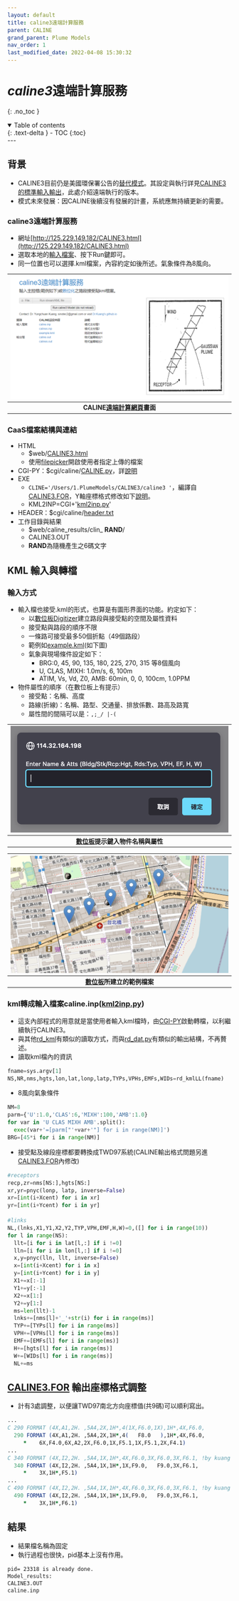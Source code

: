 ```yaml
---
layout: default
title: caline3遠端計算服務
parent: CALINE
grand_parent: Plume Models
nav_order: 1
last_modified_date: 2022-04-08 15:30:32
---
```

# *caline3*遠端計算服務
{: .no_toc }

<details open markdown="block">
  <summary>
    Table of contents
  </summary>
  {: .text-delta }
- TOC
{:toc}
</details>
---

## 背景
- CALINE3目前仍是美國環保署公告的[替代模式](https://sinotec2.github.io/Focus-on-Air-Quality/PaperReview/LargeSSPtSrcEIA/1Gaus_Stab/#usepa-scram模式種類架構)。其設定與執行詳見[CALINE3的標準輸入輸出](https://sinotec2.github.io/Focus-on-Air-Quality/PlumeModels/CALINE/CALINE3IO/)，此處介紹遠端執行的版本。
- 模式未來發展：因CALINE後續沒有發展的計畫，系統應無持續更新的需要。

### caline3遠端計算服務
- 網址[http://125.229.149.182/CALINE3.html](http://125.229.149.182/CALINE3.html)
- 選取本地的[輸入檔案](https://github.com/sinotec2/CGI_Pythons/blob/main/CALINE/caline.inp)、按下Run鍵即可。
- 同一位置也可以選擇.kml檔案，內容約定如後所述。氣象條件為8風向。

| ![CALINE_remote.png](https://raw.githubusercontent.com/sinotec2/Focus-on-Air-Quality/main/assets/images/CALINE_remote.PNG)|
|:--:|
| <b>CALINE[遠端計算網頁](http://125.229.149.182/CALINE3.html)畫面</b>| 

### CaaS檔案結構與連結
- HTML
  - $web/[CALINE3.html](https://github.com/sinotec2/CGI_Pythons/blob/main/CALINE/CALINE3.html)
  - 使用[filepicker](https://github.com/benignware/jquery-filepicker)開啟使用者指定上傳的檔案
- CGI-PY：$cgi/caline/[CALINE.py](https://github.com/sinotec2/CGI_Pythons/blob/main/CALINE/CALINE.py)，詳[說明](https://sinotec2.github.io/Focus-on-Air-Quality/utilities/CGI-pythons/CALINE/)
- EXE
  - `CLINE='/Users/1.PlumeModels/CALINE3/caline3 '`，編譯自[CALINE3.FOR](https://github.com/sinotec2/CGI_Pythons/blob/main/CALINE/CALINE3.FOR)，Y軸座標格式修改如下[說明](https://sinotec2.github.io/Focus-on-Air-Quality/PlumeModels/CALINE/caline_remote/#caline3for-輸出座標格式調整)。
  - KML2INP=CGI+'[kml2inp.py](https://github.com/sinotec2/CGI_Pythons/blob/main/CALINE/kml2inp.py)'
- HEADER：$cgi/caline/[header.txt](https://github.com/sinotec2/CGI_Pythons/blob/main/ISCST_AERMOD/header.txt)
- 工作目錄與結果
  - $web/caline_results/clin_ **RAND**/
  - CALINE3.OUT
  - **RAND**為隨機產生之6碼文字

## KML 輸入與轉檔
### 輸入方式
- 輸入檔也接受.kml的形式，也算是有圖形界面的功能。約定如下：
  - 以[數位板Digitizer](http://125.229.149.182/LeafletDigitizer/index.html)建立路段與接受點的空間及屬性資料
  - 接受點與路段的順序不限
  - 一條路可接受最多50個折點（49個路段）
  - 範例如[example.kml](http://125.229.149.182/caline_results/example.kml)(如下圖)
  - 氣象與現場條件設定如下：
    - BRG:0, 45, 90, 135, 180, 225, 270, 315 等8個風向
    - U, CLAS, MIXH: 1.0m/s, 6, 100m
    - ATIM, Vs, Vd, Z0, AMB: 60min, 0, 0, 100cm, 1.0PPM
- 物件屬性的順序（在數位板上有提示）
  - 接受點：名稱、高度
  - 路線(折線)：名稱、路型、交通量、排放係數、路高及路寬
  - 屬性間的間隔可以是：`,;_/ |-(`

| ![atts.png](https://raw.githubusercontent.com/sinotec2/Focus-on-Air-Quality/main/assets/images/atts.png)|
|:--:|
| <b>[數位板](http://125.229.149.182/LeafletDigitizer/index.html)提示鍵入物件名稱與屬性</b>| 

| ![sanchong.png](https://raw.githubusercontent.com/sinotec2/Focus-on-Air-Quality/main/assets/images/sanchong.png)|
|:--:|
| <b>[數位板](http://125.229.149.182/LeafletDigitizer/index.html)所建立的範例檔案</b>| 

### kml轉成輸入檔案caline.inp([kml2inp.py](https://github.com/sinotec2/CGI_Pythons/blob/main/CALINE/kml2inp.py))
- 這支內部程式的用意就是當使用者輸入kml檔時，由[CGI-PY](https://sinotec2.github.io/Focus-on-Air-Quality/utilities/CGI-pythons/CALINE/)啟動轉檔，以利繼續執行CALINE3。
- 與其他[rd_kml](https://sinotec2.github.io/Focus-on-Air-Quality/utilities/GIS/rd_kml/#rd_kmlpy)有類似的讀取方式，而與[rd_dat.py](https://github.com/sinotec2/Focus-on-Air-Quality/blob/main/PlumeModels/CALINE/rd_dat.py)有類似的輸出結構，不再贅述。
- 讀取kml檔內的資訊

```python
fname=sys.argv[1]
NS,NR,nms,hgts,lon,lat,lonp,latp,TYPs,VPHs,EMFs,WIDs=rd_kmlLL(fname)
```
- 8風向氣象條件

```python
NM=8
parm={'U':1.0,'CLAS':6,'MIXH':100,'AMB':1.0}
for var in 'U CLAS MIXH AMB'.split():
  exec(var+'=[parm["'+var+'"] for i in range(NM)]')
BRG=[45*i for i in range(NM)]
```
- 接受點及線段座標都要轉換成TWD97系統(CALINE輸出格式問題另進[CALINE3.FOR](https://github.com/sinotec2/CGI_Pythons/blob/main/CALINE/CALINE3.FOR)內修改)

```python
#receptors
recp,zr=nms[NS:],hgts[NS:]
xr,yr=pnyc(lonp, latp, inverse=False)
xr=[int(i+Xcent) for i in xr]
yr=[int(i+Ycent) for i in yr]

#links
NL,(lnks,X1,Y1,X2,Y2,TYP,VPH,EMF,H,W)=0,([] for i in range(10))
for l in range(NS):
  llt=[i for i in lat[l,:] if i !=0]
  lln=[i for i in lon[l,:] if i !=0]
  x,y=pnyc(lln, llt, inverse=False)
  x=[int(i+Xcent) for i in x]
  y=[int(i+Ycent) for i in y]
  X1+=x[:-1]
  Y1+=y[:-1]
  X2+=x[1:]
  Y2+=y[1:]
  ms=len(llt)-1
  lnks+=[nms[l]+'_'+str(i) for i in range(ms)]
  TYP+=[TYPs[l] for i in range(ms)]
  VPH+=[VPHs[l] for i in range(ms)]
  EMF+=[EMFs[l] for i in range(ms)]
  H+=[hgts[l] for i in range(ms)]
  W+=[WIDs[l] for i in range(ms)]
  NL+=ms
```
## [CALINE3.FOR](https://github.com/sinotec2/CGI_Pythons/blob/main/CALINE/CALINE3.FOR) 輸出座標格式調整
- 計有3處調整，以便讓TWD97南北方向座標值(共9碼)可以順利寫出。

```fortran
...
C 290 FORMAT (4X,A1,2H. ,5A4,2X,1H*,4(1X,F6.0,1X),1H*,4X,F6.0,          CLN07190
  290 FORMAT (4X,A1,2H. ,5A4,2X,1H*,4(   F8.0   ),1H*,4X,F6.0,          CLN07190
     *    6X,F4.0,6X,A2,2X,F6.0,1X,F5.1,1X,F5.1,2X,F4.1)                CLN07200
...
C 340 FORMAT (4X,I2,2H. ,5A4,1X,1H*,4X,F6.0,3X,F6.0,3X,F6.1, !by kuang  CLN07320
  340 FORMAT (4X,I2,2H. ,5A4,1X,1H*,1X,F9.0,   F9.0,3X,F6.1,            CLN07320
     *    3X,1H*,F5.1)                                                  CLN07330
...
C 490 FORMAT (4X,I2,2H. ,5A4,1X,1H*,4X,F6.0,3X,F6.0,3X,F6.1, !by kuang  CLN07480
  490 FORMAT (4X,I2,2H. ,5A4,1X,1H*,1X,F9.0,   F9.0,3X,F6.1,            CLN07480
     *    3X,1H*,F6.1)                                                  CLN07490

```

## 結果
- 結果檔名稱為固定
- 執行過程也很快，pid基本上沒有作用。

```
pid= 23318 is already done.
Model_results:
CALINE3.OUT
caline.inp
```